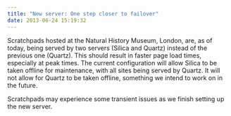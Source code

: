 ```yaml
---
title: "New server: One step closer to failover"
date: 2013-06-24 15:19:32
---
```


Scratchpads hosted at the Natural History Museum, London, are, as of today, being served by two servers (Silica and Quartz) instead of the previous one (Quartz).  This should result in faster page load times, especially at peak times.  The current configuration will allow Silica to be taken offline for maintenance, with all sites being served by Quartz.  It will not allow for Quartz to be taken offline, something we intend to work on in the future.

Scratchpads may experience some transient issues as we finish setting up the new server.
